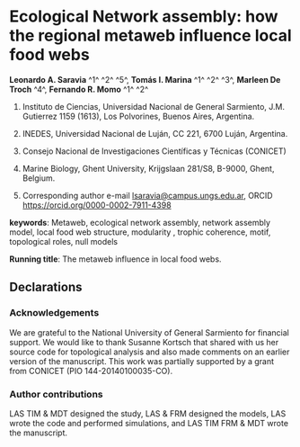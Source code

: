 # Ecological Network assembly: how the regional metaweb influence local food webs 

**Leonardo A. Saravia** ^1^ ^2^ ^5^, **Tomás  I. Marina** ^1^ ^2^ ^3^, **Marleen De Troch** ^4^, **Fernando R. Momo** ^1^ ^2^ 

1. Instituto de Ciencias, Universidad Nacional de General Sarmiento, J.M. Gutierrez 1159 (1613), 
Los Polvorines, Buenos Aires, Argentina.

2. INEDES, Universidad Nacional de Luján, CC 221, 6700 Luján, Argentina.

3. Consejo Nacional de Investigaciones Científicas y Técnicas (CONICET)

4. Marine Biology, Ghent University, Krijgslaan 281/S8, B-9000, Ghent, Belgium.

5. Corresponding author e-mail <lsaravia@campus.ungs.edu.ar>, ORCID  <https://orcid.org/0000-0002-7911-4398>



**keywords**: Metaweb, ecological network assembly, network assembly model, local food web structure, modularity , trophic coherence, motif, topological roles, null models

**Running title**: The metaweb influence in local food webs.

## Declarations 

### Acknowledgements

We are grateful to the National University of General Sarmiento for financial support. We would like to thank Susanne Kortsch that shared with us her source code for topological analysis and also made comments on an earlier version of the manuscript. This work was partially supported by a grant from CONICET (PIO 144-20140100035-CO). 

### Author contributions 

LAS TIM & MDT designed the study, LAS & FRM designed the models, LAS wrote the code and performed simulations, and LAS TIM FRM & MDT wrote the manuscript. 
